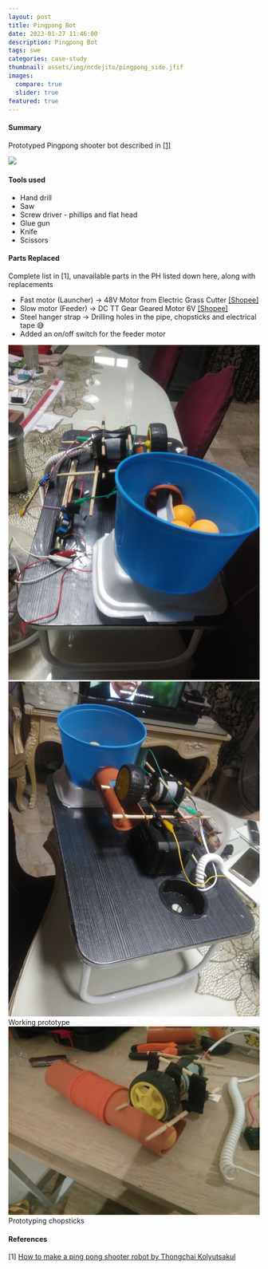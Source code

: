 ```yaml
---
layout: post
title: Pingpong Bot
date: 2023-01-27 11:46:00
description: Pingpong Bot
tags: swe
categories: case-study
thumbnail: assets/img/ncdejito/pingpong_side.jfif
images:
  compare: true
  slider: true
featured: true
---
```



#### Summary

Prototyped Pingpong shooter bot described in [[1]](https://hlung.medium.com/how-to-make-a-ping-pong-shooter-robot-dafb46ec255e)

<img class="img-fluid" src="assets/img/ncdejito/pingpong_vid.gif">

#### Tools used
* Hand drill
* Saw
* Screw driver - phillips and flat head
* Glue gun
* Knife
* Scissors

#### Parts Replaced
Complete list in [1], unavailable parts in the PH listed down here, along with replacements
* Fast motor (Launcher) -> 48V Motor from Electric Grass Cutter [[Shopee]](https://shopee.ph/Jaina-36V-48V-Grass-Cutter-Trimmer-Lawn-Mower-Rechargeable-Portable-with-Wheel-Battery-Blade-12V-24V-i.789394410.18209594301?sp_atk=25c26710-eda8-417f-8cd7-c9a3c7893213&xptdk=25c26710-eda8-417f-8cd7-c9a3c7893213)
* Slow motor (Feeder) -> DC TT Gear Geared Motor 6V [[Shopee]](https://shopee.ph/DC-TT-Gear-Geared-Motor-6V-%E2%80%93-Yellow-i.18252381.1670638604?sp_atk=6c596fa5-30b8-4df3-9f8a-7f7cab872033&xptdk=6c596fa5-30b8-4df3-9f8a-7f7cab872033)
* Steel hanger strap -> Drilling holes in the pipe, chopsticks and electrical tape 😅
* Added an on/off switch for the feeder motor

<img class="img-fluid" src="assets/img/ncdejito/pingpong_back.jfif">
<img class="img-fluid" src="assets/img/ncdejito/pingpong_side.jfif">
Working prototype

<img class="img-fluid" src="assets/img/ncdejito/pingpong_early.jfif">
Prototyping chopsticks

#### References
[1] [How to make a ping pong shooter robot by Thongchai Kolyutsakul](https://hlung.medium.com/how-to-make-a-ping-pong-shooter-robot-dafb46ec255e)